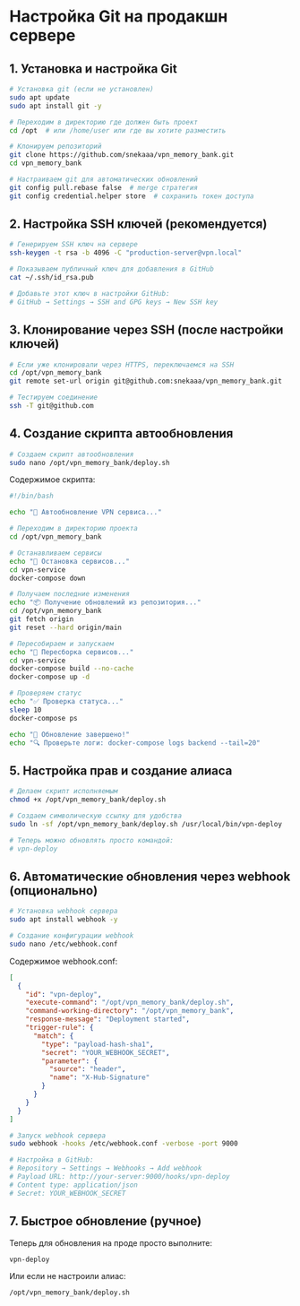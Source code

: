 # Настройка Git на продакшн сервере

## 1. Установка и настройка Git

```bash
# Установка git (если не установлен)
sudo apt update
sudo apt install git -y

# Переходим в директорию где должен быть проект
cd /opt  # или /home/user или где вы хотите разместить

# Клонируем репозиторий
git clone https://github.com/snekaaa/vpn_memory_bank.git
cd vpn_memory_bank

# Настраиваем git для автоматических обновлений
git config pull.rebase false  # merge стратегия
git config credential.helper store  # сохранить токен доступа
```

## 2. Настройка SSH ключей (рекомендуется)

```bash
# Генерируем SSH ключ на сервере
ssh-keygen -t rsa -b 4096 -C "production-server@vpn.local"

# Показываем публичный ключ для добавления в GitHub
cat ~/.ssh/id_rsa.pub

# Добавьте этот ключ в настройки GitHub:
# GitHub → Settings → SSH and GPG keys → New SSH key
```

## 3. Клонирование через SSH (после настройки ключей)

```bash
# Если уже клонировали через HTTPS, переключаемся на SSH
cd /opt/vpn_memory_bank
git remote set-url origin git@github.com:snekaaa/vpn_memory_bank.git

# Тестируем соединение
ssh -T git@github.com
```

## 4. Создание скрипта автообновления

```bash
# Создаем скрипт автообновления
sudo nano /opt/vpn_memory_bank/deploy.sh
```

Содержимое скрипта:

```bash
#!/bin/bash

echo "🚀 Автообновление VPN сервиса..."

# Переходим в директорию проекта
cd /opt/vpn_memory_bank

# Останавливаем сервисы
echo "🛑 Остановка сервисов..."
cd vpn-service
docker-compose down

# Получаем последние изменения
echo "📦 Получение обновлений из репозитория..."
cd /opt/vpn_memory_bank
git fetch origin
git reset --hard origin/main

# Пересобираем и запускаем
echo "🔨 Пересборка сервисов..."
cd vpn-service
docker-compose build --no-cache
docker-compose up -d

# Проверяем статус
echo "✅ Проверка статуса..."
sleep 10
docker-compose ps

echo "🎉 Обновление завершено!"
echo "🔍 Проверьте логи: docker-compose logs backend --tail=20"
```

## 5. Настройка прав и создание алиаса

```bash
# Делаем скрипт исполняемым
chmod +x /opt/vpn_memory_bank/deploy.sh

# Создаем символическую ссылку для удобства
sudo ln -sf /opt/vpn_memory_bank/deploy.sh /usr/local/bin/vpn-deploy

# Теперь можно обновлять просто командой:
# vpn-deploy
```

## 6. Автоматические обновления через webhook (опционально)

```bash
# Установка webhook сервера
sudo apt install webhook -y

# Создание конфигурации webhook
sudo nano /etc/webhook.conf
```

Содержимое webhook.conf:

```json
[
  {
    "id": "vpn-deploy",
    "execute-command": "/opt/vpn_memory_bank/deploy.sh",
    "command-working-directory": "/opt/vpn_memory_bank",
    "response-message": "Deployment started",
    "trigger-rule": {
      "match": {
        "type": "payload-hash-sha1",
        "secret": "YOUR_WEBHOOK_SECRET",
        "parameter": {
          "source": "header",
          "name": "X-Hub-Signature"
        }
      }
    }
  }
]
```

```bash
# Запуск webhook сервера
sudo webhook -hooks /etc/webhook.conf -verbose -port 9000

# Настройка в GitHub:
# Repository → Settings → Webhooks → Add webhook
# Payload URL: http://your-server:9000/hooks/vpn-deploy
# Content type: application/json
# Secret: YOUR_WEBHOOK_SECRET
```

## 7. Быстрое обновление (ручное)

Теперь для обновления на проде просто выполните:

```bash
vpn-deploy
```

Или если не настроили алиас:

```bash
/opt/vpn_memory_bank/deploy.sh
``` 